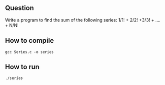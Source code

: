 ## Question
Write a program to find the sum of the following series:
1/1! + 2/2! +3/3! + …. + N/N!
    
## How to compile
    gcc Series.c -o series
  
## How to run
    ./series

